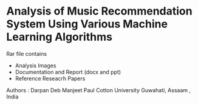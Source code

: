 # Analysis of Music Recommendation System Using Various Machine Learning Algorithms

Rar file contains
- Analysis Images
- Documentation and Report (docx and ppt)
- Reference Reseacrh Papers



Authors :
Darpan Deb
Manjeet Paul
Cotton University
Guwahati, Assaam , India
